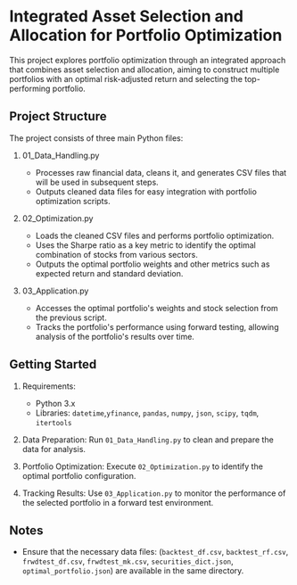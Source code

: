 # Integrated Asset Selection and Allocation for Portfolio Optimization

This project explores portfolio optimization through an integrated approach that combines asset selection and allocation, 
aiming to construct multiple portfolios with an optimal risk-adjusted return and selecting the top-performing portfolio. 

## Project Structure

The project consists of three main Python files:

1. 01_Data_Handling.py
   - Processes raw financial data, cleans it, and generates CSV files that will be used in subsequent steps.
   - Outputs cleaned data files for easy integration with portfolio optimization scripts.

2. 02_Optimization.py
   - Loads the cleaned CSV files and performs portfolio optimization.
   - Uses the Sharpe ratio as a key metric to identify the optimal combination of stocks from various sectors.
   - Outputs the optimal portfolio weights and other metrics such as expected return and standard deviation.

3. 03_Application.py
   - Accesses the optimal portfolio's weights and stock selection from the previous script.
   - Tracks the portfolio's performance using forward testing, allowing analysis of the portfolio's results over time.

## Getting Started

1. Requirements: 
   - Python 3.x
   - Libraries: `datetime`,`yfinance`, `pandas`, `numpy`, `json`, `scipy`, `tqdm`, `itertools`
   
2. Data Preparation: Run `01_Data_Handling.py` to clean and prepare the data for analysis.

3. Portfolio Optimization: Execute `02_Optimization.py` to identify the optimal portfolio configuration.

4. Tracking Results: Use `03_Application.py` to monitor the performance of the selected portfolio in a forward test environment.

## Notes

- Ensure that the necessary data files: (`backtest_df.csv`, `backtest_rf.csv`,
                                        `frwdtest_df.csv`, `frwdtest_mk.csv`,
                                        `securities_dict.json`, `optimal_portfolio.json`)
  are available in the same directory.
  
